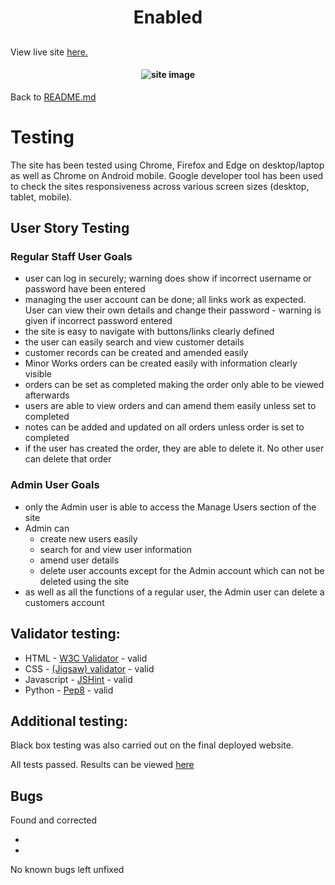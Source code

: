 <h1 align="center">Enabled</h1>
<h2 align="center"></h2>

View live site [here.](https://bit.ly/3IvP6Mw)

<h4 align="center"><img src="" alt="site image"></h4>

Back to [README.md](README.md)

# Testing

The site has been tested using Chrome, Firefox and Edge on desktop/laptop as well as Chrome on Android mobile. Google developer tool has been used to check the sites responsiveness across various screen sizes (desktop, tablet, mobile).

## User Story Testing

### Regular Staff User Goals

  - user can log in securely; warning does show if incorrect username or password have been entered
  - managing the user account can be done; all links work as expected. User can view their own details and change their password - warning is given if incorrect password entered
  - the site is easy to navigate with buttons/links clearly defined
  - the user can easily search and view customer details
  - customer records can be created and amended easily
  - Minor Works orders can be created easily with information clearly visible
  - orders can be set as completed making the order only able to be viewed afterwards
  - users are able to view orders and can amend them easily unless set to completed
  - notes can be added and updated on all orders unless order is set to completed
  - if the user has created the order, they are able to delete it. No other user can delete that order

### Admin User Goals

  - only the Admin user is able to access the Manage Users section of the site
  - Admin can 
    - create new users easily
    - search for and view user information
    - amend user details
    - delete user accounts except for the Admin account which can not be deleted using the site
  - as well as all the functions of a regular user, the Admin user can delete a customers account

## Validator testing:
- HTML - [W3C Validator](https://bit.ly/3vkSIx1) - valid
- CSS - [(Jigsaw) validator](https://bit.ly/3nMSs4G) - valid
- Javascript - [JSHint](https://bit.ly/3jRVMKH) - valid
- Python - [Pep8](https://bit.ly/33VMJDA) - valid

## Additional testing:
Black box testing was also carried out on the final deployed website.
    
All tests passed. Results can be viewed [here]()

## Bugs
Found and corrected

  - 
  - 

No known bugs left unfixed
